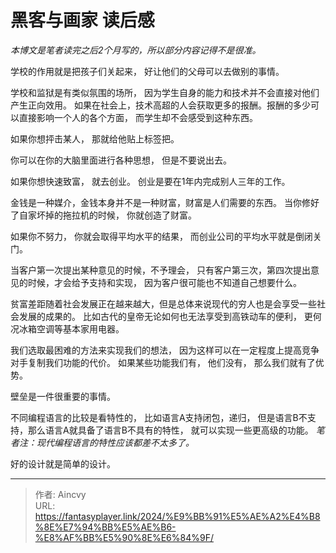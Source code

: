 # 黑客与画家   读后感


*本博文是笔者读完之后2个月写的，所以部分内容记得不是很准。*


学校的作用就是把孩子们关起来， 好让他们的父母可以去做别的事情。  

学校和监狱是有类似氛围的场所， 因为学生自身的能力和技术并不会直接对他们产生正向效用。 如果在社会上，技术高超的人会获取更多的报酬。报酬的多少可以直接影响一个人的各个方面， 而学生却不会感受到这种东西。 


如果你想抨击某人， 那就给他贴上标签把。 

你可以在你的大脑里面进行各种思想， 但是不要说出去。

如果你想快速致富， 就去创业。   创业是要在1年内完成别人三年的工作。 

金钱是一种媒介，金钱本身并不是一种财富，财富是人们需要的东西。  当你修好了自家坏掉的拖拉机的时候， 你就创造了财富。 

如果你不努力， 你就会取得平均水平的结果， 而创业公司的平均水平就是倒闭关门。 

当客户第一次提出某种意见的时候，不予理会， 只有客户第三次，第四次提出意见的时候，才会给予支持和实现， 因为客户很可能也不知道自己想要什么。 

贫富差距随着社会发展正在越来越大，但是总体来说现代的穷人也是会享受一些社会发展的成果的。  比如古代的皇帝无论如何也无法享受到高铁动车的便利， 更何况冰箱空调等基本家用电器。 

我们选取最困难的方法来实现我们的想法， 因为这样可以在一定程度上提高竞争对手复制我们功能的代价。 如果某些功能我们有， 他们没有， 那么我们就有了优势。 

壁垒是一件很重要的事情。 

不同编程语言的比较是看特性的， 比如语言A支持闭包，递归， 但是语言B不支持，那么语言A就具备了语言B不具有的特性， 就可以实现一些更高级的功能。  *笔者注：现代编程语言的特性应该都差不太多了。*

好的设计就是简单的设计。 




---

> 作者: Aincvy  
> URL: https://fantasyplayer.link/2024/%E9%BB%91%E5%AE%A2%E4%B8%8E%E7%94%BB%E5%AE%B6-%E8%AF%BB%E5%90%8E%E6%84%9F/  


